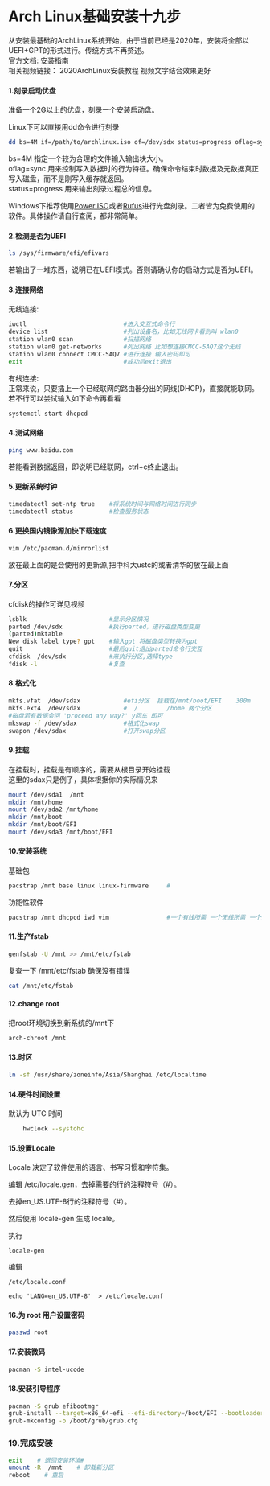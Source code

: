 # Arch Linux基础安装十九步
从安装最基础的ArchLinux系统开始，由于当前已经是2020年，安装将全部以UEFI+GPT的形式进行。传统方式不再赘述。  
官方文档: [安装指南](https://wiki.archlinux.org/index.php/Installation_guide)  
相关视频链接： 2020ArchLinux安装教程 视频文字结合效果更好

#### 1.刻录启动优盘
准备一个2G以上的优盘，刻录一个安装启动盘。  

Linux下可以直接用dd命令进行刻录  
```bash
dd bs=4M if=/path/to/archlinux.iso of=/dev/sdx status=progress oflag=sync
```  
bs=4M 指定一个较为合理的文件输入输出块大小。  
oflag=sync 用来控制写入数据时的行为特征。确保命令结束时数据及元数据真正写入磁盘，而不是刚写入缓存就返回。  
status=progress 用来输出刻录过程总的信息。 

Windows下推荐使用[Power ISO](https://www.poweriso.com/download.php)或者[Rufus](https://rufus.ie/)进行光盘刻录。二者皆为免费使用的软件。具体操作请自行查阅，都非常简单。

#### 2.检测是否为UEFI
```bash
ls /sys/firmware/efi/efivars
```
若输出了一堆东西，说明已在UEFI模式。否则请确认你的启动方式是否为UEFI。

#### 3.连接网络  
无线连接: 
```bash
iwctl                           #进入交互式命令行
device list                     #列出设备名，比如无线网卡看到叫 wlan0
station wlan0 scan              #扫描网络
station wlan0 get-networks      #列出网络 比如想连接CMCC-5AQ7这个无线
station wlan0 connect CMCC-5AQ7 #进行连接 输入密码即可
exit                            #成功后exit退出
```
有线连接:  
正常来说，只要插上一个已经联网的路由器分出的网线(DHCP)，直接就能联网。若不行可以尝试输入如下命令再看看  
```bash
systemctl start dhcpcd
```

#### 4.测试网络
```bash
ping www.baidu.com
```
若能看到数据返回，即说明已经联网，ctrl+c终止退出。

#### 5.更新系统时钟
```bash
timedatectl set-ntp true    #将系统时间与网络时间进行同步
timedatectl status          #检查服务状态
```

#### 6.更换国内镜像源加快下载速度
```bash
vim /etc/pacman.d/mirrorlist
```
放在最上面的是会使用的更新源,把中科大ustc的或者清华的放在最上面

#### 7.分区
cfdisk的操作可详见视频
```bash
lsblk                       #显示分区情况
parted /dev/sdx             #执行parted，进行磁盘类型变更
(parted)mktable
New disk label type? gpt    #输入gpt 将磁盘类型转换为gpt
quit                        #最后quit退出parted命令行交互
cfdisk  /dev/sdx            #来执行分区,选择type
fdisk -l                    #复查
```

#### 8.格式化
```bash
mkfs.vfat  /dev/sdax            #efi分区  挂载在/mnt/boot/EFI    300m
mkfs.ext4  /dev/sdax            #  /        /home 两个分区    
#磁盘若有数据会问 'proceed any way?' y回车 即可  
mkswap -f /dev/sdax             #格式化swap
swapon /dev/sdax                #打开swap分区
```

#### 9.挂载
在挂载时，挂载是有顺序的，需要从根目录开始挂载  
这里的sdax只是例子，具体根据你的实际情况来
```bash
mount /dev/sda1  /mnt
mkdir /mnt/home
mount /dev/sda2 /mnt/home
mkdir /mnt/boot
mkdir /mnt/boot/EFI
mount /dev/sda3 /mnt/boot/EFI
```

#### 10.安装系统
基础包
```bash
pacstrap /mnt base linux linux-firmware     #
```
功能性软件
```bash
pacstrap /mnt dhcpcd iwd vim                #一个有线所需 一个无线所需 一个编辑器  iwd也需要dhcpcd
```

#### 11.生产fstab
```bash
genfstab -U /mnt >> /mnt/etc/fstab
```
复查一下 /mnt/etc/fstab  确保没有错误
```bash
cat /mnt/etc/fstab
```

#### 12.change root  
把root环境切换到新系统的/mnt下
```bash
arch-chroot /mnt
```

#### 13.时区
```bash
ln -sf /usr/share/zoneinfo/Asia/Shanghai /etc/localtime
```

#### 14.硬件时间设置
默认为 UTC 时间
```bash
    hwclock --systohc
```

#### 15.设置Locale  
Locale 决定了软件使用的语言、书写习惯和字符集。

编辑 /etc/locale.gen，去掉需要的行的注释符号（#）。

去掉en_US.UTF-8行的注释符号（#）。 

然后使用 locale-gen 生成 locale。

执行

    locale-gen

编辑

    /etc/locale.conf

    echo 'LANG=en_US.UTF-8'  > /etc/locale.conf

#### 16.为 root 用户设置密码
```bash
passwd root
```

#### 17.安装微码
```bash
pacman -S intel-ucode
```

#### 18.安装引导程序
```bash
pacman -S grub efibootmgr
grub-install --target=x86_64-efi --efi-directory=/boot/EFI --bootloader-id=GRUB
grub-mkconfig -o /boot/grub/grub.cfg
```

### 19.完成安装
```bash
exit    # 退回安装环境# 
umount -R  /mnt    # 卸载新分区
reboot    # 重启
```










